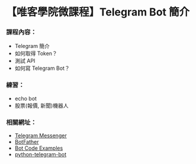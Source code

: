# 【唯客學院微課程】Telegram Bot 簡介

### 課程內容：

* Telegram 簡介
* 如何取得 Token？
* 測試 API
* 如何寫 Telegram Bot？

### 練習：

* echo bot
* 股票(報價, 新聞)機器人

### 相關網址：

* [Telegram Messenger](https://telegram.org/)
* [BotFather](https://t.me/botfather)
* [Bot Code Examples](https://core.telegram.org/bots/samples)
* [python-telegram-bot](https://github.com/python-telegram-bot/python-telegram-bot)